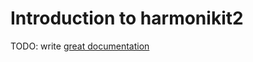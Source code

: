 # Introduction to harmonikit2

TODO: write [great documentation](http://jacobian.org/writing/great-documentation/what-to-write/)
